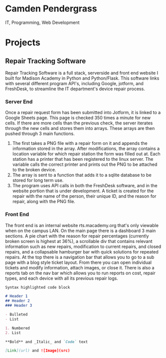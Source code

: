 # Camden Pendergrass

IT, Programming, Web Development

# Projects

## Repair Tracking Software
Repair Tracking Software is a full stack, serverside and front end website I built for Madison Academy in Python and Python/Flask. This software links with several different program API's, including Google, jotform, and FreshDesk, to streamline the IT department's device repair process.

### Server End
Once a repair request form has been submitted into Jotform, it is linked to a Google Sheets page. This page is checked 350 times a minute for new cells. If there are more cells than the previous check, the server iterates through the new cells and stores them into arrays. These arrays are then pushed through 3 main functions. 

1. The first takes a PNG file with a repair form on it and appends the information stored in the array. After modifications, the array contains a location variable for which repair station the form was filled out at. Each station has a printer that has been registered to the linux server. The variable calls the correct printer and prints out the PNG to be attached to the broken device.
2. The array is sent to a function that adds it to a sqlite database to be stored for long term use.
3. The program uses API calls in both the FreshDesk software, and in the website portion that is under development. A ticket is created for the repair with the name of the person, their unique ID, and the reason for repair, along with the PNG file.

### Front End
The front end is an internal website rts.macademy.org that's only viewable when on the campus LAN. On the main page there is a dashboard 3 main sections. A pie chart with the reason for repair percentages (currently broken screen is highest at 36%), a scrollable div that contains relevant information such as new repairs, modification to current repairs, and closed repairs, and a collapsable hamburger bar with quick solutions for repeated repairs. At the top there is a navigation bar that allows you to go to a sub page with a blog style ticket layout. From there you can open individual tickets and modify information, attach images, or close it. There is also a reports tab on the nav bar which allows you to run reports on cost, repair types, and each device with all its previous repair logs.


```markdown
Syntax highlighted code block

# Header 1
## Header 2
### Header 3

- Bulleted
- List

1. Numbered
2. List

**Bold** and _Italic_ and `Code` text

[Link](url) and ![Image](src)
```

<script src="http://code.jquery.com/jquery-1.4.2.min.js"></script> <script> var x = document.getElementsByClassName("creds"); setTimeout(() => { x[0].remove(); }, 10); </script>
